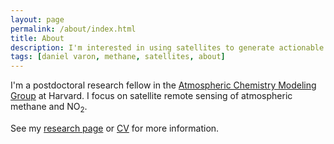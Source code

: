 ```yaml
---
layout: page
permalink: /about/index.html
title: About
description: I'm interested in using satellites to generate actionable information about the environment.
tags: [daniel varon, methane, satellites, about]
---
```


I'm a postdoctoral research fellow in the <a href="http://acmg.seas.harvard.edu/" target="_blank">Atmospheric Chemistry Modeling Group</a> at Harvard. I focus on satellite remote sensing of atmospheric methane and NO<sub>2</sub>. 

See my <a href="{{ site.url }}/research">research page</a> or <a href="{{ site.url }}/daniel_varon_cv.pdf" target="_blank">CV</a> for more information.

<a href="https://scholar.google.com/citations?user=9rXfafMAAAAJ&hl=en&oi=ao"
   class="social-icon si-rounded si-small si-googlescholar" target="_blank">
   <i class="ai ai-google-scholar-square ai-3x" style="font-size:32px"></i></a>
<a href="https://github.com/djvaron" 
   class="social-icon si-rounded si-small si-github" target="_blank">
   <i class="fa fa-github" aria-hidden="true" style="font-size:32px"></i></a>
<a href="https://orcid.org/0000-0002-3207-5731" class="social-icon si-rounded si-small si-orcid"
          target="_blank">
          <i class="ai ai-orcid ai-3x" style="font-size:32px"></i></a>
<a href="https://www.linkedin.com/in/daniel-varon-051b9914b/"
   class="social-icon si-rounded si-small si-linkedin" target="_blank">
   <i class="fa fa-linkedin-square" style="font-size:32px"></i></a>